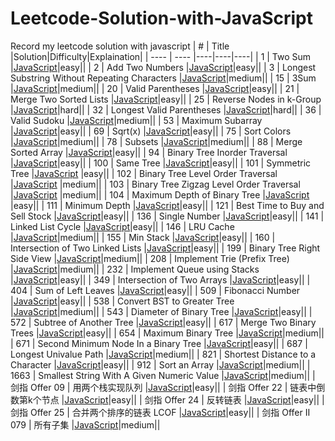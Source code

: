 # Leetcode-Solution-with-JavaScript
Record my leetcode solution with javascript
|  #   | Title  |Solution|Difficulty|Explaination|
|  ----  | ----  |----|----|----|
| 1  | Two Sum |[JavaScript](https://github.com/suuupernova/Leetcode-Solution-with-JavaScript/blob/main/Solution/Hash%20Table/1.%20Two%20Sum.js)|easy||
| 2  | Add Two Numbers |[JavaScript](https://github.com/suuupernova/Leetcode-Solution-with-JavaScript/blob/main/Solution/Link%20List/2.%20Add%20Two%20Numbers.js)|easy||
| 3  | Longest Substring Without Repeating Characters |[JavaScript](https://github.com/suuupernova/Leetcode-Solution-with-JavaScript/blob/main/Solution/Hash%20Table/3.%20Longest%20Substring%20Without%20Repeating%20Characters.js)|medium||
| 15  | 3Sum |[JavaScript](https://github.com/suuupernova/Leetcode-Solution-with-JavaScript/blob/main/Solution/Array/15.%203Sum.js)|medium||
| 20  | Valid Parentheses |[JavaScript](https://github.com/suuupernova/Leetcode-Solution-with-JavaScript/blob/main/Solution/Stack/20.%20Valid%20Parentheses.js)|easy||
| 21  | Merge Two Sorted Lists |[JavaScript](https://github.com/suuupernova/Leetcode-Solution-with-JavaScript/blob/main/Solution/Link%20List/21.%20Merge%20Two%20Sorted%20Lists.js)|easy||
| 25  | Reverse Nodes in k-Group |[JavaScript](https://github.com/suuupernova/Leetcode-Solution-with-JavaScript/blob/main/Solution/Link%20List/25.%20Reverse%20Nodes%20in%20k-Group.js)|hard||
| 32  | Longest Valid Parentheses |[JavaScript](https://github.com/suuupernova/Leetcode-Solution-with-JavaScript/blob/main/Solution/Stack/32.%20Longest%20Valid%20Parentheses.js)|hard||
| 36  | Valid Sudoku |[JavaScript](https://github.com/suuupernova/Leetcode-Solution-with-JavaScript/blob/main/Solution/Hash%20Table/36.%20Valid%20Sudoku.js)|medium||
| 53  | Maximum Subarray |[JavaScript](https://github.com/suuupernova/Leetcode-Solution-with-JavaScript/blob/main/Solution/DP/53.%20Maximum%20Subarray.js)|easy||
| 69  | Sqrt(x) |[JavaScript](https://github.com/suuupernova/Leetcode-Solution-with-JavaScript/blob/main/Solution/Dichotomy/69.%20Sqrt(x).js)|easy||
| 75  | Sort Colors |[JavaScript](https://github.com/suuupernova/Leetcode-Solution-with-JavaScript/blob/main/Solution/Array/75.%20Sort%20Colors.js)|medium||
| 78  | Subsets |[JavaScript](https://github.com/suuupernova/Leetcode-Solution-with-JavaScript/blob/main/Solution/Array/78.%20Subsets.js)|medium||
| 88  | Merge Sorted Array |[JavaScript](https://github.com/suuupernova/Leetcode-Solution-with-JavaScript/blob/main/Solution/Array/88.%20Merge%20Sorted%20Array.js)|easy||
| 94  | Binary Tree Inorder Traversal |[JavaScript](https://github.com/suuupernova/Leetcode-Solution-with-JavaScript/blob/main/Solution/Tree/94.%20Binary%20Tree%20Inorder%20Traversal.js)|easy||
| 100  | Same Tree |[JavaScript](https://github.com/suuupernova/Leetcode-Solution-with-JavaScript/blob/main/Solution/Tree/100.%20Same%20Tree.js)|easy||
| 101  | Symmetric Tree |[JavaScript](https://github.com/suuupernova/Leetcode-Solution-with-JavaScript/blob/main/Solution/Tree/101.%20Symmetric%20Tree.js) |easy||
| 102  | Binary Tree Level Order Traversal |[JavaScript](https://github.com/suuupernova/Leetcode-Solution-with-JavaScript/blob/main/Solution/Tree/102.%20Binary%20Tree%20Level%20Order%20Traversal.js) |medium||
| 103  | Binary Tree Zigzag Level Order Traversal |[JavaScript](https://github.com/suuupernova/Leetcode-Solution-with-JavaScript/blob/main/Solution/Queue/103.%20Binary%20Tree%20Zigzag%20Level%20Order%20Traversal.js) |medium||
| 104  | Maximum Depth of Binary Tree |[JavaScript](https://github.com/suuupernova/Leetcode-Solution-with-JavaScript/blob/main/Solution/Tree/104.%20Maximum%20Depth%20of%20Binary%20Tree.js) |easy||
| 111  | Minimum Depth |[JavaScript](https://github.com/suuupernova/Leetcode-Solution-with-JavaScript/blob/main/Solution/Tree/111.%20Minimum%20Depth%20of%20Binary%20Tree.js)|easy||
| 121  | Best Time to Buy and Sell Stock |[JavaScript](https://github.com/suuupernova/Leetcode-Solution-with-JavaScript/blob/main/Solution/Array/121.%20Best%20Time%20to%20Buy%20and%20Sell%20Stock.js)|easy||
| 136  | Single Number |[JavaScript](https://github.com/suuupernova/Leetcode-Solution-with-JavaScript/blob/main/Solution/Bitwise%20Operation/136.%20Single%20Number.js)|easy||
| 141  | Linked List Cycle |[JavaScript](https://github.com/suuupernova/Leetcode-Solution-with-JavaScript/blob/main/Solution/Link%20List/141.%20Linked%20List%20Cycle.js )|easy||
| 146  | LRU Cache |[JavaScript](https://github.com/suuupernova/Leetcode-Solution-with-JavaScript/blob/main/Solution/Hash%20Table/146.%20LRU%20Cache.js)|medium||
| 155  | Min Stack |[JavaScript](https://github.com/suuupernova/Leetcode-Solution-with-JavaScript/blob/main/Solution/Stack/155.%20Min%20Stack.js)|easy||
| 160  | Intersection of Two Linked Lists |[JavaScript](https://github.com/suuupernova/Leetcode-Solution-with-JavaScript/blob/main/Solution/Link%20List/160.%20Intersection%20of%20Two%20Linked%20Lists.js)|easy||
| 199  | Binary Tree Right Side View |[JavaScript]( https://github.com/suuupernova/Leetcode-Solution-with-JavaScript/blob/main/Solution/Queue/199.%20Binary%20Tree%20Right%20Side%20View.js)|medium||
| 208  | Implement Trie (Prefix Tree) |[JavaScript]( https://github.com/suuupernova/Leetcode-Solution-with-JavaScript/blob/main/Solution/Others/208.%20Implement%20Trie%20(Prefix%20Tree).js)|medium||
| 232 | Implement Queue using Stacks |[JavaScript]( https://github.com/suuupernova/Leetcode-Solution-with-JavaScript/blob/main/Solution/Stack/232.%20Implement%20Queue%20using%20Stacks.js)|easy||
| 349 | Intersection of Two Arrays |[JavaScript]( https://github.com/suuupernova/Leetcode-Solution-with-JavaScript/blob/main/Solution/Hash%20Table/349.%20Intersection%20of%20Two%20Arrays.js)|easy||
| 404  | Sum of Left Leaves |[JavaScript](https://github.com/suuupernova/Leetcode-Solution-with-JavaScript/blob/main/Solution/Tree/404.%20Sum%20of%20Left%20Leaves.js)|easy||
| 509  | Fibonacci Number |[JavaScript](https://github.com/suuupernova/Leetcode-Solution-with-JavaScript/blob/main/Solution/DP/509.%20Fibonacci%20Number.js)|easy||
| 538  | Convert BST to Greater Tree |[JavaScript](https://github.com/suuupernova/Leetcode-Solution-with-JavaScript/blob/main/Solution/Tree/538.%20Convert%20BST%20to%20Greater%20Tree.js)|medium||
| 543  | Diameter of Binary Tree |[JavaScript](https://github.com/suuupernova/Leetcode-Solution-with-JavaScript/blob/main/Solution/Tree/543.%20Diameter%20of%20Binary%20Tree.js)|easy||
| 572  | Subtree of Another Tree |[JavaScript](https://github.com/suuupernova/Leetcode-Solution-with-JavaScript/blob/main/Solution/Tree/572.%20Subtree%20of%20Another%20Tree.js)|easy||
| 617  | Merge Two Binary Trees |[JavaScript](https://github.com/suuupernova/Leetcode-Solution-with-JavaScript/blob/main/Solution/Tree/617.%20Merge%20Two%20Binary%20Trees.js)|easy||
| 654 | Maximum Binary Tree |[JavaScript](https://github.com/suuupernova/Leetcode-Solution-with-JavaScript/blob/main/Solution/Tree/654.%20Maximum%20Binary%20Tree.js)|medium||
| 671  | Second Minimum Node In a Binary Tree |[JavaScript](https://github.com/suuupernova/Leetcode-Solution-with-JavaScript/blob/main/Solution/Tree/671.%20Second%20Minimum%20Node%20In%20a%20Binary%20Tree.js)|easy||
| 687  | Longest Univalue Path |[JavaScript](https://github.com/suuupernova/Leetcode-Solution-with-JavaScript/blob/main/Solution/Tree/687.%20Longest%20Univalue%20Path.js)|medium||
| 821  | Shortest Distance to a Character |[JavaScript](https://github.com/suuupernova/Leetcode-Solution-with-JavaScript/blob/main/Solution/Array/821.%20Shortest%20Distance%20to%20a%20Character.js)|easy||
| 912  | Sort an Array |[JavaScript](https://github.com/suuupernova/Leetcode-Solution-with-JavaScript/blob/main/Solution/Array/912.%20Sort%20an%20Array.js)|medium||
| 1663 | Smallest String With A Given Numeric Value |[JavaScript](https://github.com/suuupernova/Leetcode-Solution-with-JavaScript/blob/main/Solution/Greedy%20Algorithm/1663.%20Smallest%20String%20With%20A%20Given%20Numeric%20Value.js)|medium||
| 剑指 Offer 09  | 用两个栈实现队列 |[JavaScript](https://github.com/suuupernova/Leetcode-Solution-with-JavaScript/blob/main/Solution/Stack/%E5%89%91%E6%8C%87%20Offer%2009.%20%E7%94%A8%E4%B8%A4%E4%B8%AA%E6%A0%88%E5%AE%9E%E7%8E%B0%E9%98%9F%E5%88%97.js)|easy||
| 剑指 Offer 22  | 链表中倒数第k个节点 |[JavaScript](https://github.com/suuupernova/Leetcode-Solution-with-JavaScript/blob/main/Solution/Link%20List/%E5%89%91%E6%8C%87%20Offer%2022.%20%E9%93%BE%E8%A1%A8%E4%B8%AD%E5%80%92%E6%95%B0%E7%AC%ACk%E4%B8%AA%E8%8A%82%E7%82%B9.js)|easy||
| 剑指 Offer 24  | 反转链表 |[JavaScript](https://github.com/suuupernova/Leetcode-Solution-with-JavaScript/blob/main/Solution/Link%20List/%E5%89%91%E6%8C%87%20Offer%2024.%20%E5%8F%8D%E8%BD%AC%E9%93%BE%E8%A1%A8.js)|easy||
| 剑指 Offer 25  | 合并两个排序的链表  LCOF |[JavaScript](https://github.com/suuupernova/Leetcode-Solution-with-JavaScript/blob/main/Solution/Link%20List/%E5%89%91%E6%8C%87%20Offer%2025.%20%E5%90%88%E5%B9%B6%E4%B8%A4%E4%B8%AA%E6%8E%92%E5%BA%8F%E7%9A%84%E9%93%BE%E8%A1%A8%20%20LCOF.js)|easy||
| 剑指 Offer II 079 | 所有子集 |[JavaScript](https://github.com/suuupernova/Leetcode-Solution-with-JavaScript/blob/main/Solution/Array/78.%20Subsets.js)|medium||


